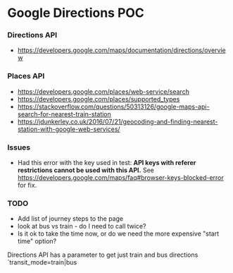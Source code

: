 # Google Directions POC


### Directions API

 - https://developers.google.com/maps/documentation/directions/overview


### Places API

- https://developers.google.com/places/web-service/search
- https://developers.google.com/places/supported_types
- https://stackoverflow.com/questions/50313126/google-maps-api-search-for-nearest-train-station
- https://jdunkerley.co.uk/2016/07/21/geocoding-and-finding-nearest-station-with-google-web-services/

### Issues

- Had this error with the key used in test: **API keys with referer restrictions cannot be used with this API.** See https://developers.google.com/maps/faq#browser-keys-blocked-error for fix.


### TODO

- Add list of journey steps to the page
- look at bus vs train - do I need to call twice?
- Is it ok to take the time now, or do we need the more expensive "start time" option?

Directions API has a parameter to get just train and bus directions `transit_mode=train|bus


